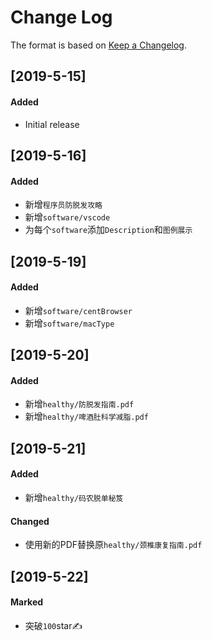 # Change Log

The format is based on [Keep a Changelog](http://keepachangelog.com/).

## [2019-5-15]

#### Added

- Initial release

## [2019-5-16]

#### Added

- 新增`程序员防脱发攻略`
- 新增`software/vscode`
- 为每个`software`添加`Description`和`图例展示`

## [2019-5-19]

#### Added

- 新增`software/centBrowser`
- 新增`software/macType`

## [2019-5-20]

#### Added

- 新增`healthy/防脱发指南.pdf`
- 新增`healthy/啤酒肚科学减脂.pdf`

## [2019-5-21]

#### Added

- 新增`healthy/码农脱单秘笈`

#### Changed

- 使用新的PDF替换原`healthy/颈椎康复指南.pdf`

## [2019-5-22]

#### Marked

- 突破`100`star✍